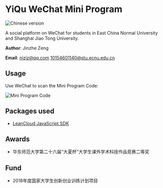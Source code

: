 # YiQu WeChat Mini Program
![Chinese version](https://jaywcjlove.github.io/sb/lang/chinese.svg)

A social platform on WeChat for students in East China Normal University and Shanghai Jiao Tong University.

**Author**: Jinzhe Zeng

**Email**: njzjz@qq.com 10154601140@stu.ecnu.edu.cn

## Usage
Use WeChat to scan the Mini Program Code:

![Mini Program Code](https://i.loli.net/2018/07/06/5b3f8a83bd703.jpg)

## Packages used
* [LeanCloud JavaScript SDK](https://releases.leanapp.cn/#/leancloud/javascript-sdk/releases)

## Awards
* 华东师范大学第二十六届“大夏杯”大学生课外学术科技作品竞赛二等奖

## Fund
* 2018年度国家大学生创新创业训练计划项目
